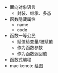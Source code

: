 - 面向对象语言
  - 封装、继承、多态
- 函数隐藏属性
  - name
  - code
- 函数一等公民
  - 赋值给变量/被赋值
  - 作为函数参数
  - 作为函数返回值
- 函数式编程
- mac kenote 绘图
